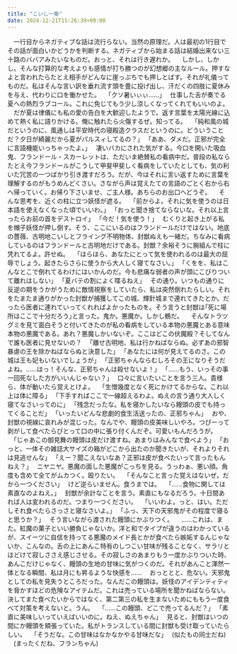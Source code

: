 ```yaml
---
title: "こいし一章"
date: 2024-12-21T15:26:39+09:00
---
```

　一行目からネガティブな話は流行らない。当然の原理だ。人は最初の1行目でその話が面白いかどうかを判断する。ネガティブから始まる話は結婚出来ない三十路のババアみたいなものだ。おっと、それは行き遅れか。
　しかし、しかし。そんな打算的な考えよりも感情が打ち勝つのが幻想郷の主なルール。押すなよと言われたらたとえ相手がどんなに崖っぷちでも押しとばす。それが礼儀ってものだ。私はそんな言い訳を垂れ流す頭を畳に投げ出し、汗だくの四肢に夏休みを与え、代わりに口を働かせた。
　｢クソ暑いぃぃ……｣
　仕事した舌が奏でる夏への熱烈ラブコール。これに免じてもう少し涼しくなってくれてもいいのよ。
　だが夏は律儀にも私の愛の告白を大歓迎したようで。返す言葉を太陽光線に込めて熱く私に語りかける。俺に触れたら火傷するぜ。知ってる。
　｢純和風の城だというのに、風通しは平安時代の寝殿造クラスだというのに。どういうことだ？夕日が綺麗だから夏がパルスィしてるの？｣
　｢ああ、ダメだ。正邪が完全に言語機能いっちゃったよ。｣
　凄いバカにされた気がする。今口を開いた吸血鬼、フランドール・スカーレットは、ただいま絶賛私の看病中だ。普段の私ならたとえ今フランドールがこうして甲斐甲斐しく看病をしていたとしても、気の利いた冗苦の一つばかり引き渡すだろう。だが、今はそれに言い返すために言葉を理解するのがもうめんどくさい。さながら声は覚えたての言語のごとく右から右へ帰っていく。お帰り下さいませ、ご主人様。あちらのお出口へどうぞ。
　そんな思考を、近くの柱に立つ妖怪が遮る。
　｢前からよ。それに気を使うのは日本語を使えなくなった頃でいいわ。｣
　｢おっと聞き捨てならないな。それ以上言ったらお前の首をデストロイ｣
　｢今だ！気を使う！｣
　むくりと起き上がる私を帽子妖怪が押し倒す。そう、ここにいるのはフランドールだけではない。地底の薔薇、古明地こいしとフライング不明物体、封獣ぬえも一緒だ。ちなみに看病しているのはフランドールと古明地だけである。封獣？余裕そうに腕組んで柱に凭れてるよ。許せぬ。
　｢ほらほら、あなたにとって気を使われるのは最大の屈辱でしょう。起きたらさらに使うから大人しく寝てなさい。｣
　｢くをを、私はこんなとこで倒れてるわけにはいかんのだ。今も悲痛な弱者の声が頭にこびりついて離れはしない｣
　｢夏バテの割によく喋るねえ｣
　その通り。いつもの通りに反逆の期をうかがうために敵情視察をしていたら、私は突然倒れたらしい。それをたまたま通りがかった封獣が捕獲してこの城、輝針城まで連れてきたとか。だったら医者に連れていってくれればよかったものを。そう言うと封獣は｢死に場所はここで十分だろう｣と言った。鬼か。悪魔か。しかし鵺だ。
　そんなトラツグミを見て面白そうと付いてきたのが私の看病をしている本物の悪魔とある意味本物の悪魔である。あれ？悪魔しかいないぞ。ここはどこの伏魔殿？そしてなんで誰も医者に見せないの？
　｢離せ古明地、私は行かねばならぬ。必ずあの邪智暴虐の王を除かねばならぬと決意した｣
　｢あなたには何が見えてるのさ。この城は王も妃もいないでしょうが｣
　｢正邪ちゃんならむしろその王になりそうだよね。……はっ！そんな、正邪ちゃんは殺せないよ！｣
　｢……もう、いっその事一回死なした方がいいんじゃない？｣
　口々に言いたいことを言う三人。貴様ら、体が動いたら覚えとけよ。
　｢生憎幾度となく死にかけてるからな。これ以上は体に障る｣
　｢下手すればここで一線超えるわよ。ぬえの言う通り大人しく寝てなさいってのに｣
　｢残念だったな。私を寝かしたいなら饅頭の皮でも持ってくることだ｣
　｢いったいどんな悲劇的食生活送ったの、正邪ちゃん｣
　おや、封獣の視線に哀れみが混じった。なんでや、饅頭の皮美味しいやろ。つぴーって剥がして食べたらぴとって口の中に張り付くんだぞ。可愛いもんだろうが。
　｢じゃあこの御見舞の饅頭は皮だけ渡すね。あまりはみんなで食べよう｣
　｢おっと、一体その雑誌大サイズの箱がどこから出たのか聞きたいが、それよりそれは見逃せんな｣
　｢えー？聞こえないなあ？正邪は皮が食べたいって言ったもんねえ？｣
　ニヤニヤ。悪魔の面した悪魔がこっちを見る。うっわぁ、悪い顔。角度も含めて全てがムカつく。殴りたい。
　｢そんなこと言った覚えはないぜ。だから一つください｣
　けど逆らいません。食うまでは。
　｢……食物に関しては素直なのよねえ。｣
　封獣が余計なことを言う。素直にもなるだろう。十日間あれば人は変われるのだ。つまり一つください。
　｢いいわよ。っと、はい。ただしそれ食べたらさっさと寝なさいよ。｣
　｢ふっ、天下の天邪鬼がその程度で寝ると思うか？｣
　そう言いながら渡された饅頭にかぶりつく。
　……これは、また。紅魔の菓子といい勝負じゃないか。洋と和でタイプが違うのはわかっているが、スイーツに自信を持ってる悪魔のメイド長とかが食べたら嫉妬するんじゃないか、こんなの。舌の上にあんこ特有のしつこい甘味が残ることなく、サラリとほどけて寂しささえ感じさせる。その寂しさのあまりもう一度かぶりついた時、あんこだけじゃなく、饅頭の生地の甘味に気がつくのだ。それがあんこと渾然一体となる瞬間、私は月にも昇るような快感を……
　おっととと、危ない。天邪鬼としての私を見失うところだった。なんだこの饅頭は。妖怪のアイデンティティを脅かすほどの危険なアイテムだ。これは売っている場所を聞かねばならない。決してまた食べたいからではなく、第二第三の私を生まないためにももう一度食べて対策を考えないと。うん。
　｢……この饅頭、どこで売ってるんだ？｣
　｢素直に美味しいっていえばいいのに。ねえ、ぬえちゃん｣
　見ると、封獣はいつの間にか饅頭を頬張っていた。私がトランスしている間に封獣も受け取っていたらしい。
　｢そうだな。この甘味はなかなかやる甘味だな｣
　(似たもの同士だね)
　(まったくだね、フランちゃん)
　
